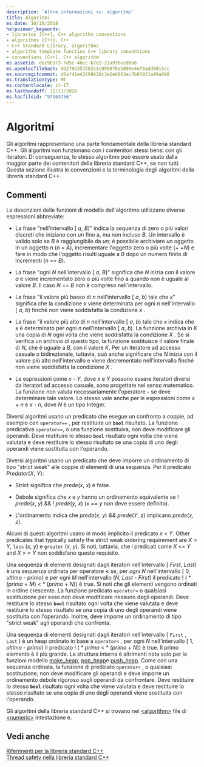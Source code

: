 ```yaml
---
description: 'Altre informazioni su: algoritmi'
title: Algoritmi
ms.date: 10/18/2018
helpviewer_keywords:
- libraries [C++], C++ algorithm conventions
- algorithms [C++], C++
- C++ Standard Library, algorithms
- algorithm template function C++ library conventions
- conventions [C++], C++ algorithm
ms.assetid: dec9b373-7d5c-46cc-b7d2-21a938ecd0a6
ms.openlocfilehash: 9d270b35720211c099876eb899e4ef5add9813cc
ms.sourcegitcommit: d6af41e42699628c3e2e6063ec7b03931a49a098
ms.translationtype: MT
ms.contentlocale: it-IT
ms.lasthandoff: 12/11/2020
ms.locfileid: "97163756"
---
```

# <a name="algorithms"></a>Algoritmi

Gli algoritmi rappresentano una parte fondamentale della libreria standard C++. Gli algoritmi non funzionano con i contenitori stessi bensì con gli iteratori. Di conseguenza, lo stesso algoritmo può essere usato dalla maggior parte dei contenitori della libreria standard C++, se non tutti. Questa sezione illustra le convenzioni e la terminologia degli algoritmi della libreria standard C++.

## <a name="remarks"></a>Commenti

Le descrizioni delle funzioni di modello dell'algoritmo utilizzano diverse espressioni abbreviate:

- La frase "nell'intervallo \[ *a*, *B*)" indica la sequenza di zero o più valori discreti che iniziano con *un* fino a, ma non incluso *B*. Un intervallo è valido solo se *B* è raggiungibile da *un;* è possibile archiviare *un* oggetto in un oggetto *n* (*n*  =  *A*), incrementare l'oggetto zero o più volte (+ +*N*) e fare in modo che l'oggetto risulti uguale a *B* dopo un numero finito di incrementi (*n*  ==  *B*).

- La frase "ogni *N* nell'intervallo \[ *a*, *B*)" significa che *N* inizia con il valore *a* e viene incrementato zero o più volte fino a quando non è uguale al valore *B*. Il caso *N*  ==  *B* non è compreso nell'intervallo.

- La frase "il valore più basso di *n* nell'intervallo \[ *a*, *b*) tale che *x*" significa che la condizione *x* viene determinata per ogni *n* nell'intervallo \[ *a*, *b*) finché non viene soddisfatta la condizione *x* .

- La frase "il valore più alto di *n* nell'intervallo \[ *a*, *b*) tale che *x* indica che *x* è determinato per ogni *n* nell'intervallo \[ *a*, *b*). La funzione archivia in *K* una copia di *N* ogni volta che viene soddisfatta la condizione *X* . Se si verifica un archivio di questo tipo, la funzione sostituisce il valore finale di *N*, che è uguale a *B*, con il valore *K*. Per un iteratore ad accesso casuale o bidirezionale, tuttavia, può anche significare che *N* inizia con il valore più alto nell'intervallo e viene decrementato nell'intervallo finché non viene soddisfatta la condizione *X* .

- Le espressioni come *x*  -  *Y*, dove *x* e *Y* possono essere iteratori diversi da iteratori ad accesso casuale, sono progettate nel senso matematico. La funzione non valuta necessariamente l'operatore **-** se deve determinare tale valore. Lo stesso vale anche per le espressioni come *x*  +  *n* e *x*  -  *n*, dove *N* è un tipo Integer.

Diversi algoritmi usano un predicato che esegue un confronto a coppie, ad esempio con `operator==` , per restituire un **`bool`** risultato. La funzione predicativa `operator==`, o una funzione sostituiva, non deve modificare gli operandi. Deve restituire lo stesso **`bool`** risultato ogni volta che viene valutata e deve restituire lo stesso risultato se una copia di uno degli operandi viene sostituita con l'operando.

Diversi algoritmi usano un predicato che deve imporre un ordinamento di tipo "strict weak" alle coppie di elementi di una sequenza. Per il predicato *Predator*(*X*, *Y*):

- Strict significa che *prede*(*x*, *x*) è false.

- Debole significa che *x* e *y* hanno un ordinamento equivalente se \! *prede*(*x*, *y*)  && \! *prede*(*y*, *x*) (*x*  ==  *y* non deve essere definito).

- L'ordinamento indica che *prede*(*x*, *y*) *&& prede*(*Y*, *z*) implicano *prede*(*x*, *z*).

Alcuni di questi algoritmi usano in modo implicito il predicato *x* \< *Y*. Other predicates that typically satisfy the strict weak ordering requirement are *X* > *Y*, `less` (*x*, *y*) e `greater` (*x*, *y*). Si noti, tuttavia, che i predicati come *X* \<= *Y* and *X* > =  *Y* non soddisfano questo requisito.

Una sequenza di elementi designati dagli iteratori nell'intervallo \[ *First*, *Last*) è una sequenza ordinata per operatore **<** se, per *ogni N* nell'intervallo \[ 0, *ultimo*  -  *primo*) e per ogni *M* nell'intervallo (*N*, *Last*  -  *First*) il predicato \! ( \* (*prima*  +  *M*) < \* (*primo*  +  *N*)) è true. Si noti che gli elementi vengono ordinati in ordine crescente. La funzione predicato `operator<` o qualsiasi sostituzione per esso non deve modificare nessuno degli operandi. Deve restituire lo stesso **`bool`** risultato ogni volta che viene valutata e deve restituire lo stesso risultato se una copia di uno degli operandi viene sostituita con l'operando. Inoltre, deve imporre un ordinamento di tipo "strict weak" agli operandi che confronta.

Una sequenza di elementi designati dagli iteratori nell'intervallo \[ `First` , `Last` ) è un heap ordinato in base a `operator<` , per ogni *N* nell'intervallo \[ 1, *ultimo*  -  *primo*) il predicato \! ( \* _primo_  <  \* (*primo*  +  *N*)) è true. Il primo elemento è il più grande. La struttura interna è altrimenti nota solo per le funzioni modello [make_heap](algorithm-functions.md#make_heap), [pop_heap](algorithm-functions.md#pop_heap)e [push_heap](algorithm-functions.md#push_heap). Come con una sequenza ordinata, la funzione di predicato `operator<` , o qualsiasi sostituzione, non deve modificare gli operandi e deve imporre un ordinamento debole rigoroso sugli operandi da confrontare. Deve restituire lo stesso **`bool`** risultato ogni volta che viene valutata e deve restituire lo stesso risultato se una copia di uno degli operandi viene sostituita con l'operando.

Gli algoritmi della libreria standard C++ si trovano nei [\<algorithm>](algorithm.md) file di [\<numeric>](numeric.md) intestazione e.

## <a name="see-also"></a>Vedi anche

[Riferimenti per la libreria standard C++](cpp-standard-library-reference.md)\
[Thread safety nella libreria standard C++](thread-safety-in-the-cpp-standard-library.md)
